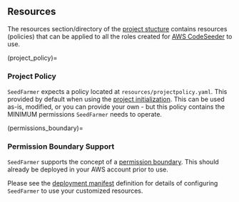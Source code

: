 ## Resources

The resources section/directory of the [project stucture](project_structure.md) contains resources (policies) that can be applied to all the roles created for [AWS CodeSeeder](https://aws-codeseeder.readthedocs.io/en/latest/) to use.

(project_policy)=
### Project Policy
`SeedFarmer` expects a policy located at `resources/projectpolicy.yaml`.  This provided by default when using the [project initialization](cookiecutter_new_project).  This can be used as-is, modified, or you can provide your own - but this policy contains the MINIMUM permissions `SeedFarmer` needs to operate.

(permissions_boundary)=
### Permission Boundary Support
`SeedFarmer` supports the concept of a [permission boundary](https://docs.aws.amazon.com/IAM/latest/UserGuide/access_policies_boundaries.html).  This should already be deployed in your AWS account prior to use.


Please see the [deployment manifest](deployment_manifest) definition for details of configuring `SeedFarmer` to use your customized resources.

